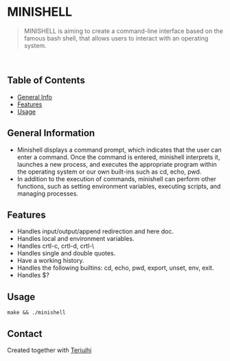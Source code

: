 # MINISHELL
> MINISHELL is aiming to create a command-line interface based on the famous bash shell, that allows users to interact with an operating system.

<br>

## Table of Contents
* [General Info](#general-information)
* [Features](#features)
* [Usage](#usage)


## General Information
- Minishell displays a command prompt, which indicates that the user can enter a command. Once the command is entered, minishell interprets it, launches a new process, and executes the appropriate program within the operating system or our own built-ins such as cd, echo, pwd.
-  In addition to the execution of commands, minishell can perform other functions, such as setting environment variables, executing scripts, and managing processes.


## Features
- Handles input/output/append redirection and here doc.
- Handles local and environment variables. 
- Handles crtl-c, crtl-d, crtl-\
- Handles single and double quotes.
- Have a working history.
- Handles the following builtins: cd, echo, pwd, export, unset, env, exit.
- Handles $?

## Usage
`make && ./minishell`

## Contact
Created together with [Teriuihi](https://github.com/Teriuihi)